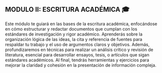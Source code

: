 ## MODULO II: ESCRITURA ACADÉMICA 🎓

Este módulo te guiará en las bases de la escritura académica, enfocándose en cómo estructurar y redactar documentos que cumplan con los estándares de investigación y rigor académico. Aprenderás sobre la organización lógica de las ideas, la cita y referencia de fuentes para respaldar tu trabajo y el uso de argumentos claros y objetivos. Además, profundizaremos en técnicas para realizar un análisis crítico y revisión de literatura, esencial para desarrollar ensayos, tesis, o artículos que sigan estándares académicos. Al final, tendrás herramientas y ejercicios para mejorar la claridad y cohesión en la presentación de información compleja.